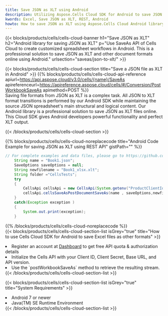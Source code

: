 ```yaml
---
title: Save JSON as XLT using Android 
description: Utilizing Aspose.Cells Cloud SDK for Android to save JSON format file as XLT format file. 
kwords: Excel, Save JSON as XLT, REST, Android
howto: How to save JSON as XLT using Aspose.Cells Cloud Android library.
---
```



{{< blocks/products/cells/cells-cloud-banner h1="Save JSON as XLT" h2="Android library for saving JSON as XLT" p="Use SaveAs API of Cells Cloud to create customized spreadsheet workflows in Android. This is a professional solution to save JSON as XLT and other document formats online using Android." urlsection="saveas/json-to-xlt/" >}}

{{< blocks/products/cells/cells-cloud-section  title="Save a JSON file as XLT in Android" >}}
{{% blocks/products/cells/cells-cloud-api-reference  apiurl=https://api.aspose.cloud/v3.0/cells/{name}/SaveAs  apireferenceurl=https://apireference.aspose.cloud/cells/#/Conversion/PostWorkbookSaveAs  apimethod=POST %}}
<br/>
Saving file formats from JSON as XLT is a complex task. All JSON to XLT format transitions is performed by our Android SDK while maintaining the source JSON spreadsheet's main structural and logical content. Our Android library is a professional solution to save JSON as XLT files online. This Cloud SDK gives Android developers powerful functionality and perfect XLT output.

{{< /blocks/products/cells/cells-cloud-section >}}

{{% blocks/products/cells/cells-cloud-noreplacecode title="Android Code Example for saving JSON as XLT using REST API" gistPath="" %}}
  
```java
// For complete examples and data files, please go to https://github.com/aspose-cells-cloud/aspose-cells-cloud-android/
    String name = "Book1.json";
    SaveOptions saveOptions = null;
    String newfilename = "Book1_xlsx.xlt";
    String folder ="CellsTests";
    try
    {
        CellsApi cellsApi = new CellsApi(System.getenv("ProductClientId"), System.getenv("ProductClientSecret"));
        cellsApi.cellsSaveAsPostDocumentSaveAs(name , saveOptions,newfilename,false,false,folder,null,null,null,true);                       
    }
    catch(Exception exception )
    {
        System.out.print(exception);
    }
```
  
{{% /blocks/products/cells/cells-cloud-noreplacecode  %}}
<br/>
{{< blocks/products/cells/cells-cloud-section-list isGrey="true"  title="How to use Cells Cloud SDK for Android to save Excel files as other formats" >}}
<li>Register an account at <a href="https://dashboard.aspose.cloud/">Dashboard</a> to get free API quota & authorization details</li>
<li>Initialize the Cells API with your Client ID, Client Secret, Base URL, and API version.</li>
<li>Use the `postWorkbookSaveAs` method to retrieve the resulting stream.</li>
{{< /blocks/products/cells/cells-cloud-section-list >}}

{{< blocks/products/cells/cells-cloud-section-list isGrey="true"  title="System Requirements" >}}
<li>Android 7 or newer</li>
<li>Java(TM) SE Runtime Environment</li>
{{< /blocks/products/cells/cells-cloud-section-list >}}
